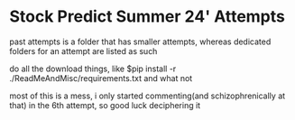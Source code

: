 # Stock Predict Summer 24' Attempts
 
past attempts is a folder that has smaller attempts, whereas dedicated folders for an attempt are listed as such


do all the download things, like 
$pip install -r ./ReadMeAndMisc/requirements.txt 
and what not

most of this is a mess, i only started commenting(and schizophrenically at that) in the 6th attempt, so good luck deciphering it